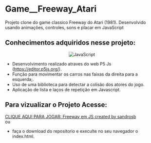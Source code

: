 # Game__Freeway_Atari
 Projeto clone do game classico Freeway do Atari (1981). Desenvolvido usando animações, controles, sons e placar em JavaScript

## Conhecimentos adquiridos nesse projeto:
<div align="center" >
  
![JavaScript](https://img.shields.io/badge/javascript-%23323330.svg?style=for-the-badge&logo=javascript&logoColor=%23F7DF1E)
</div>

- Desenvolvimento realizado atraves do web P5 Js (https://editor.p5js.org/).
- Função para movimentar os carros nas faixas da direita para a esquerda;.
- Uso de uma biblioteca para detectar a colisão dos atores do jogo.
- Aplicação de lista e laços de repetição em Javascript.

## Para vizualizar o Projeto Acesse:

[CLIQUE AQUI PARA JOGAR: Freeway em JS created by sandrosb](https://editor.p5js.org/sandrosb/full/KQ7eYYt7u)
<br> ou
- faça o download do repositorio e execulte no seu navegador o index.html.
